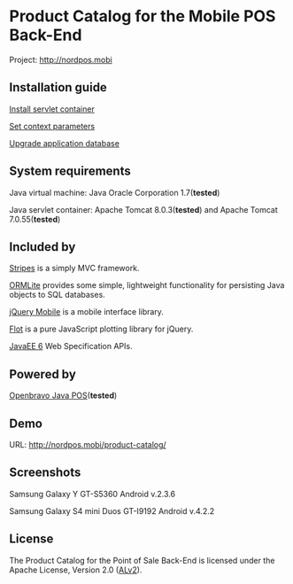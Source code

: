 Product Catalog for the Mobile POS Back-End
===========================================
Project: http://nordpos.mobi

## Installation guide
[Install servlet container](https://github.com/nordpos-mobi/product-catalog/wiki/Install-servlet-container)

[Set context parameters](https://github.com/nordpos-mobi/product-catalog/wiki/Set-context-parameters)

[Upgrade application database](https://github.com/nordpos-mobi/product-catalog/wiki/Upgrade-application-database)

## System requirements
Java virtual machine: Java Oracle Corporation 1.7(**tested**)

Java servlet container: Apache Tomcat 8.0.3(**tested**) and Apache Tomcat 7.0.55(**tested**)

## Included by
[Stripes](http://stripesframework.org) is a simply MVC framework.

[ORMLite](http://ormlite.com/) provides some simple, lightweight functionality for persisting Java objects to SQL databases.

[jQuery Mobile](http://jquerymobile.com/) is a mobile interface library.

[Flot](http://www.flotcharts.org/) is a pure JavaScript plotting library for jQuery.

[JavaEE 6](http://www.oracle.com/technetwork/java/javaee/tech/javaee6technologies-1955512.html) Web Specification APIs.

## Powered by
[Openbravo Java POS](https://code.openbravo.com/pos/devel/main/)(**tested**)

## Demo
URL: http://nordpos.mobi/product-catalog/

## Screenshots
Samsung Galaxy Y GT-S5360 Android v.2.3.6

Samsung Galaxy S4 mini Duos GT-I9192 Android v.4.2.2

## License
The Product Catalog for the Point of Sale Back-End is licensed under the Apache License, Version 2.0 ([ALv2](http://www.apache.org/licenses/LICENSE-2.0.html)).
